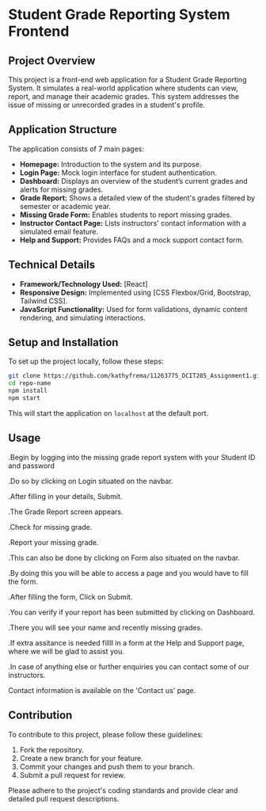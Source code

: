 # Student Grade Reporting System Frontend

## Project Overview

This project is a front-end web application for a Student Grade Reporting System. It simulates a real-world application where students can view, report, and manage their academic grades. This system addresses the issue of missing or unrecorded grades in a student's profile.

## Application Structure

The application consists of 7 main pages:

- **Homepage:** Introduction to the system and its purpose.
- **Login Page:** Mock login interface for student authentication.
- **Dashboard:** Displays an overview of the student’s current grades and alerts for missing grades.
- **Grade Report:** Shows a detailed view of the student's grades filtered by semester or academic year.
- **Missing Grade Form:** Enables students to report missing grades.
- **Instructor Contact Page:** Lists instructors' contact information with a simulated email feature.
- **Help and Support:** Provides FAQs and a mock support contact form.

## Technical Details

- **Framework/Technology Used:** [React]
- **Responsive Design:** Implemented using [CSS Flexbox/Grid, Bootstrap, Tailwind CSS].
- **JavaScript Functionality:** Used for form validations, dynamic content rendering, and simulating interactions.

## Setup and Installation

To set up the project locally, follow these steps:

```bash
git clone https://github.com/kathyfrema/11263775_DCIT205_Assignment1.git
cd repo-name
npm install
npm start
```

This will start the application on `localhost` at the default port.

## Usage

.Begin by logging into the missing grade report system with your Student ID and password

.Do so by clicking on Login situated on the navbar.

.After filling in your details, Submit.

.The Grade Report screen appears.

.Check for missing grade.

.Report your missing grade.

.This can also be done by clicking on Form also situated on the navbar.

.By doing this you will  be able to access a page and you would have to fill the form.

.After filling the form, Click on Submit.

.You can verify if your report has been submitted by clicking on Dashboard.

.There you will see your name and recently missing grades.

.If extra assitance is needed fillll in a form at the Help and Support page, where we will be glad to assist you.

.In case of anything else or further enquiries you can contact some of our instructors.

Contact information is available on the 'Contact us' page.

## Contribution

To contribute to this project, please follow these guidelines:

1. Fork the repository.
2. Create a new branch for your feature.
3. Commit your changes and push them to your branch.
4. Submit a pull request for review.

Please adhere to the project's coding standards and provide clear and detailed pull request descriptions.
